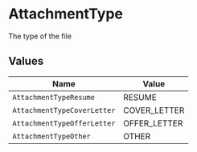 # AttachmentType

The type of the file


## Values

| Name                        | Value                       |
| --------------------------- | --------------------------- |
| `AttachmentTypeResume`      | RESUME                      |
| `AttachmentTypeCoverLetter` | COVER_LETTER                |
| `AttachmentTypeOfferLetter` | OFFER_LETTER                |
| `AttachmentTypeOther`       | OTHER                       |